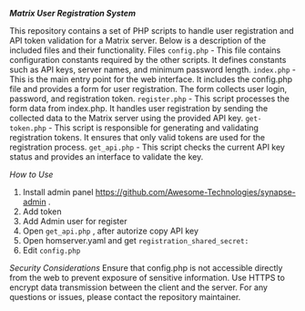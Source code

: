 ***Matrix User Registration System***

This repository contains a set of PHP scripts to handle user registration and API token validation for a Matrix server. Below is a description of the included files and their functionality.
Files
`config.php` - This file contains configuration constants required by the other scripts. It defines constants such as API keys, server names, and minimum password length.
`index.php` - This is the main entry point for the web interface. It includes the config.php file and provides a form for user registration. The form collects user login, password, and registration token.
`register.php` - This script processes the form data from index.php. It handles user registration by sending the collected data to the Matrix server using the provided API key.
`get-token.php` - This script is responsible for generating and validating registration tokens. It ensures that only valid tokens are used for the registration process.
`get_api.php` - This script checks the current API key status and provides an interface to validate the key.

*How to Use*
1) Install admin panel https://github.com/Awesome-Technologies/synapse-admin .
2) Add token
3) Add Admin user for register
4) Open `get_api.php` , after autorize copy API key
5) Open homserver.yaml and get `registration_shared_secret:`
6) Edit `config.php`

*Security Considerations*
Ensure that config.php is not accessible directly from the web to prevent exposure of sensitive information.
Use HTTPS to encrypt data transmission between the client and the server.
For any questions or issues, please contact the repository maintainer.
